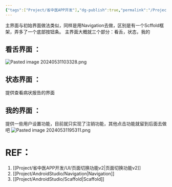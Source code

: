 ```yaml
---
{"tags":["Project/省中医APP开发"],"dg-publish":true,"permalink":"/Project/省中医APP开发/主界面/","dgPassFrontmatter":true}
---
```


主界面与初始界面做法类似，同样是用Navigation去做，区别是有一个Scffold框架，弄多了一个底部按钮条。
主界面大概就三个部分：看舌，状态，我的
## 看舌界面 ：

![Pasted image 20240531103328.png](/img/user/Project/%E7%9C%81%E4%B8%AD%E5%8C%BBAPP%E5%BC%80%E5%8F%91/%E5%9B%BE%E7%89%87/Pasted%20image%2020240531103328.png)

## 状态界面 ：
提供查看病状报告的界面

## 我的界面 ：
提供一些用户设置功能，目前就只实现了注销功能，其他点击功能就留到后面去做吧
![Pasted image 20240531195311.png](/img/user/Project/%E7%9C%81%E4%B8%AD%E5%8C%BBAPP%E5%BC%80%E5%8F%91/%E5%9B%BE%E7%89%87/Pasted%20image%2020240531195311.png)
# REF：
1. [[Project/省中医APP开发/UI/页面切换功能v2\|页面切换功能v2]]
2. [[Project/AndroidStudio/Navigation\|Navigation]]
3. [[Project/AndroidStudio/Scaffold\|Scaffold]]